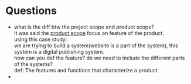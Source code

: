 # Questions

- what is the diff btw the project scope and product scope?  
  it was said the [product scope](https://www.izenbridge.com/blog/product-scope-vs-project-scope/) focus on feature of the product.  
  using this case study:  
    we are trying to build a system(website is a part of the system), this system is a digital publishing system.  
    how can you def the feature? do we need to include the different parts of the systems?  
  def:
  The features and functions that characterize a product
- 

  
